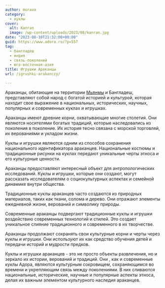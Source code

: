 ```yaml
---
author: morava
category:
  - куклы
cover:
  alt: Kanran
  image: /wp-content/uploads/2023/08/kanran.jpg
date: "2023-08-10T21:32:00+00:00"
guid: https://www.adora.ru/?p=557
tag:
  - бангладеш
  - индия
  - связь-поколений
  - юго-восточная-азия
title: Игрушки Араканцы
url: /igrushki-arakanczy/

---
```

Араканцы, обитающие на территории [Мьянмы](https://www.adora.ru/igrushki-shrividzhaya/356/) и Бангладеш, представляют собой народ с богатой историей и культурой, которая находит свое выражение в национальных, исторических, научных, популярных и современных куклах и игрушках.

Араканцы имеют древние корни, охватывающие многие столетия. Они являются носителями богатых традиций, которые наследовались из поколения в поколение. Их история тесно связана с морской торговлей, их верованиями и укладом жизни.

Куклы и игрушки являются одним из способов сохранения национального идентификатора араканцев. Национальные костюмы и традиционные рисунки на куклах передают уникальные черты этноса и его культурные ценности.

Араканцы предоставляют интересный объект для антропологических исследований. Куклы и игрушки, которые они создают, могут рассказать исследователям о социокультурных аспектах и семейной динамике внутри общества.

Традиционные куклы араканцев часто создаются из природных материалов, таких как ткани, солома и дерево. Они отражают элементы ежедневной жизни, верований и символику природы.

Современные араканцы подвергают традиционные куклы и игрушки воздействию современных технологий и стилей. Это создает уникальное слияние традиционного и современного в их творчестве.

Араканцы продолжают сохранять свои культурные корни и черты через куклы и игрушки. Они используют их как средство обучения детей и передачи историй и мудрости предков.

Куклы и игрушки араканцев \- это не просто объекты развлечения, но и зеркало их истории, верований и традиций. Они , как и современные куклы Адора, являются культурным сокровищем, сохраняющимся во времени и укрепляющим связь между поколениями. В них сливаются национальные, исторические, научные и популярные аспекты этноса, делая их важным элементом культурного наследия араканцев.
